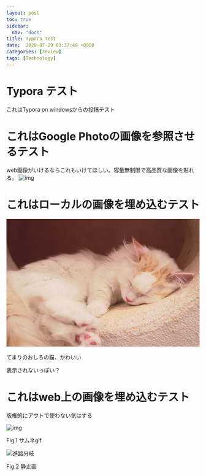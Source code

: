 ```yaml
---
layout: post
toc: true
sidebar:
  nav: "docs"
title: Typora Test
date:  2020-07-29 03:37:48 +0900
categories: [review]
tags: [Technology]
---
```






# Typora テスト

これはTypora on windowsからの投稿テスト



# これはGoogle Photoの画像を参照させるテスト

web画像がいけるならこれもいけてほしい。容量無制限で高品質な画像を貼れる。
![img](https://lh3.googleusercontent.com/6dXh_6C4NYhpo4S7TLDCJiV0ZWCvFywZk5_XZodnbHAlR_Rb5rPx_30OFeI_H6RecCzT9fMhSGZFisQgThSIMymkVaywATpLL7nlHixsttUnxMnbaM7zZHQ-N6VkxIijY8RuBlc61W72eR0Nm0OH9zxe2XjNMXl7AO5gwh3DmrT7OdUomnZ2O2bRVZUN_-wLsSqndDlBgPRbN60rjRVQRUs1QytnvWLSLGwwNPZOlpZPDOPzGcshswC_rsXvLlgcGvsqEVHlW6wG3ntsLErrbjmGlPXTLCdAF_gtnDd9DBHAq8OSrphmAjpB-nKxO8z9hOypMrDKsIW5Xd1dqTGdjX-fCdeBnOu7RqNpgCeSguO2JZGuanN61HZaHiAU4onJOT_m6K4dYTM6kYwyHVLAlFG5Zom2PSXqee5fax2Y5zdArisr5BvY5BCF_oMCR1vAMnCFJ2jp2TAqh1_qRwyF60bLyfx9oTpKze1QDz1gH8cfqHTPPvP-SqQOf3WNWbKhrmJyTCX_IvHf6jkRx1Z06KwApdhRxE6Qswr1sxx6NEcwv1q8ZQ-HwyZBAn8XBVP-tPnAOxFRfv_YXjg7CQafpOMd8PRBHml3yIXfTqs9QO_qvbt9kj2SSXTpDlIV-3rJB53MrgaiOUYfjrrYk4Ldl6xJShoIO-2sVGse3t5SdyJDvZpBaN4cnNBIlbzdRA=w1219-h914-no?authuser=0)


# これはローカルの画像を埋め込むテスト

![sample_cat](./Picture/2020-07-29-typora/sample_cat.jpg)

てまりのおしろの猫、かわいい

表示されないっぽい？



# これはweb上の画像を埋め込むテスト

版権的にアウトで使わない気はする

![img](https://i.ytimg.com/an_webp/9cB3Is0AN84/mqdefault_6s.webp?du=3000&sqp=CNCxhPkF&rs=AOn4CLBMAwxJ4qlq6RRo11nqOyARVIZ4Jg)

Fig.1 サムネgif



![進路分岐](https://lh3.googleusercontent.com/rBnjCa7MeP6WrIPIF2N0DkS7c9NPpmT43Ir6MX_lp-EIdy_g-am5R4sxHemj1abz0sDFobXIKN_vlX75zIA8LFDVkhwddqzrOhPalj29oM9bQQ=w400)

Fig.2 静止画
